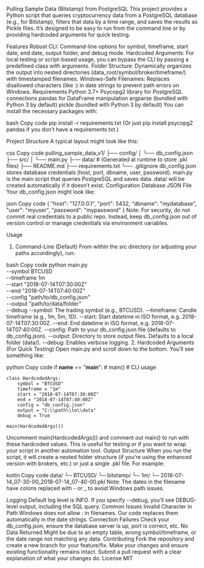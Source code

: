 Pulling Sample Data (Bitstamp) from PostgreSQL
This project provides a Python script that queries cryptocurrency data from a PostgreSQL database (e.g., for Bitstamp), filters that data by a time range, and saves the results as Pickle files. It’s designed to be easy to run from the command line or by providing hardcoded arguments for quick testing.

Features
Robust CLI: Command-line options for symbol, timeframe, start date, end date, output folder, and debug mode.
Hardcoded Arguments: For local testing or script-based usage, you can bypass the CLI by passing a predefined class with arguments.
Folder Structure: Dynamically organizes the output into nested directories (data_root/symbol/broker/timeframe/) with timestamped filenames.
Windows-Safe Filenames: Replaces disallowed characters (like :) in date strings to prevent path errors on Windows.
Requirements
Python 3.7+
Psycopg2 library for PostgreSQL connections
pandas for DataFrame manipulation
argparse (bundled with Python 3 by default)
pickle (bundled with Python 3 by default)
You can install the necessary packages with:

bash
Copy code
pip install -r requirements.txt
(Or just pip install psycopg2 pandas if you don’t have a requirements.txt.)

Project Structure
A typical layout might look like this:

css
Copy code
pulling_sample_data_v1/
├── config/
│   └── db_config.json
├── src/
│   └── main.py
├── data/               # (Generated at runtime to store .pkl files)
├── README.md
├── requirements.txt
└── .gitignore
db_config.json stores database credentials (host, port, dbname, user, password).
main.py is the main script that queries PostgreSQL and saves data.
data/ will be created automatically if it doesn’t exist.
Configuration
Database JSON File
Your db_config.json might look like:

json
Copy code
{
  "host": "127.0.0.1",
  "port": 5432,
  "dbname": "mydatabase",
  "user": "myuser",
  "password": "mypassword"
}
Note: For security, do not commit real credentials to a public repo. Instead, keep db_config.json out of version control or manage credentials via environment variables.

Usage
1. Command-Line (Default)
From within the src directory (or adjusting your paths accordingly), run:

bash
Copy code
python main.py \
  --symbol BTCUSD \
  --timeframe 1m \
  --start "2018-07-14T07:30:00Z" \
  --end "2018-07-14T07:40:00Z" \
  --config "path/to/db_config.json" \
  --output "path/to/data/folder" \
  --debug
--symbol: The trading symbol (e.g., BTCUSD).
--timeframe: Candle timeframe (e.g., 1m, 5m, 1D).
--start: Start datetime in ISO format, e.g. 2018-07-14T07:30:00Z.
--end: End datetime in ISO format, e.g. 2018-07-14T07:40:00Z.
--config: Path to your db_config.json file (defaults to db_config.json).
--output: Directory to store output files. Defaults to a local folder (data/).
--debug: Enables verbose logging.
2. Hardcoded Arguments (For Quick Testing)
Open main.py and scroll down to the bottom. You’ll see something like:

python
Copy code
if __name__ == "__main__":
    # main()  # CLI usage

    class HardcodedArgs:
        symbol = "BTCUSD"
        timeframe = "1m"
        start = "2018-07-14T07:30:00Z"
        end = "2018-07-14T07:40:00Z"
        config = "db_config.json"
        output = "C:\\path\\to\\data"
        debug = True

    main(HardcodedArgs())
Uncomment main(HardcodedArgs()) and comment out main() to run with these hardcoded values.
This is useful for testing or if you want to wrap your script in another automation tool.
Output Structure
When you run the script, it will create a nested folder structure (if you’re using the enhanced version with brokers, etc.) or just a single .pkl file. For example:

kotlin
Copy code
data/
 └─ BTCUSD/
     └─ bitstamp/
         └─ 1m/
             └─ 2018-07-14_07-30-00_2018-07-14_07-40-00.pkl
Note: The dates in the filename have colons replaced with - or _ to avoid Windows path issues.

Logging
Default log level is INFO.
If you specify --debug, you’ll see DEBUG-level output, including the SQL query.
Common Issues
Invalid Character in Path
Windows does not allow : in filenames. Our code replaces them automatically in the date strings.
Connection Failures
Check your db_config.json, ensure the database server is up, port is correct, etc.
No Data Returned
Might be due to an empty table, wrong symbol/timeframe, or the date range not matching any data.
Contributing
Fork the repository and create a new branch for your feature/fix.
Make your changes and ensure existing functionality remains intact.
Submit a pull request with a clear explanation of what your changes do.
License
MIT